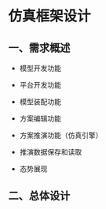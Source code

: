 # 仿真框架设计

## 一、需求概述

- 模型开发功能
- 平台开发功能
- 模型装配功能
- 方案编辑功能
- 方案推演功能（仿真引擎）
- 推演数据保存和读取

- 态势展现

## 二、总体设计